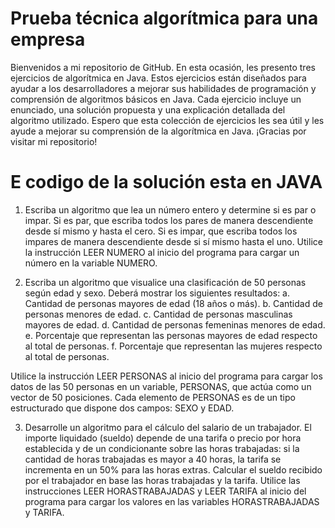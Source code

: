 # Prueba técnica algorítmica para una empresa

Bienvenidos a mi repositorio de GitHub. En esta ocasión, les presento tres ejercicios de algorítmica en Java. Estos ejercicios están diseñados para ayudar a los desarrolladores a mejorar sus habilidades de programación y comprensión de algoritmos básicos en Java. Cada ejercicio incluye un enunciado, una solución propuesta y una explicación detallada del algoritmo utilizado. Espero que esta colección de ejercicios les sea útil y les ayude a mejorar su comprensión de la algorítmica en Java. ¡Gracias por visitar mi repositorio!


# E codigo de la solución esta en JAVA

1. Escriba un algoritmo que lea un número entero y determine si es par o impar. Si es par, que escriba todos los pares de manera descendiente desde sí mismo y hasta el cero. Si es impar, que escriba todos los impares de manera descendiente desde si sí mismo hasta el uno. Utilice la instrucción LEER NUMERO al inicio del programa para cargar un número en la variable NUMERO.


2. Escriba un algoritmo que visualice una clasificación de 50 personas según edad y sexo. Deberá mostrar los siguientes resultados:
a. Cantidad de personas mayores de edad (18 años o más).
b. Cantidad de personas menores de edad.
c. Cantidad de personas masculinas mayores de edad.
d. Cantidad de personas femeninas menores de edad.
e. Porcentaje que representan las personas mayores de edad respecto al total de personas.
f. Porcentaje que representan las mujeres respecto al total de personas.

Utilice la instrucción LEER PERSONAS al inicio del programa para cargar los datos de las 50 personas en un variable, PERSONAS, que actúa como un vector de 50 posiciones.
Cada elemento de PERSONAS es de un tipo estructurado que dispone dos campos:
SEXO y EDAD.


3. Desarrolle un algoritmo para el cálculo del salario de un trabajador. El importe liquidado (sueldo) depende de una tarifa o precio por hora establecida y de un condicionante sobre las horas trabajadas: si la cantidad de horas trabajadas es mayor a 40 horas, la tarifa se incrementa en un 50% para las horas extras. Calcular el sueldo recibido por el trabajador en base las horas trabajadas y la tarifa. Utilice las instrucciones LEER HORASTRABAJADAS y LEER TARIFA al inicio del programa para cargar los valores en las variables HORASTRABAJADAS y TARIFA.
